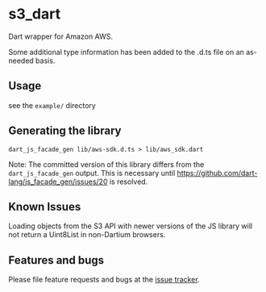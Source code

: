 # s3_dart

Dart wrapper for Amazon AWS.

Some additional type information has been added to the .d.ts file on
an as-needed basis.

## Usage

see the `example/` directory

## Generating the library

```
dart_js_facade_gen lib/aws-sdk.d.ts > lib/aws_sdk.dart
```

Note: The committed version of this library differs from the
`dart_js_facade_gen` output.  This is necessary until
https://github.com/dart-lang/js_facade_gen/issues/20 is resolved.

## Known Issues
Loading objects from the S3 API with newer versions of the JS library
will not return a Uint8List in non-Dartium browsers.

## Features and bugs

Please file feature requests and bugs at the [issue tracker][tracker].

[tracker]: http://github.com/johnpryan/aws-dart/issues

